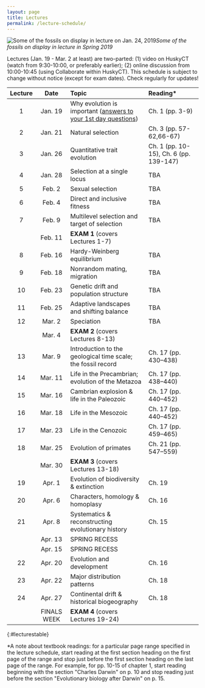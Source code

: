 ```yaml
---
layout: page
title: Lectures
permalink: /lecture-schedule/
---
```

![Some of the fossils on display in lecture on Jan. 24, 2019](../assets/img/fossil-banner.png)_Some of the fossils on display in lecture in Spring 2019_

Lectures (Jan. 19 - Mar. 2 at least) are two-parted: (1) video on HuskyCT (watch from 9:30-10:00, or preferably earlier); (2) online discussion from 10:00-10:45 (using Collaborate within HuskyCT). This schedule is subject to change without notice (except for exam dates). Check regularly for updates!

Lecture |      Date     |                           Topic                                    |      Reading*
:-----: | :-----------: | :----------------------------------------------------------------  | :-----------------
1       | Jan. 19       | Why evolution is important ([answers to your 1st day questions](../first-day-questions))     |  Ch. 1 (pp. 3-9)
2       | Jan. 21       | Natural selection                                                  |  Ch. 3 (pp. 57-62,66-67)
3       | Jan. 26       | Quantitative trait evolution                                       |  Ch. 1 (pp. 10-15), Ch. 6 (pp. 139-147)
4       | Jan. 28       | Selection at a single locus                                        |  TBA
5       | Feb.  2       | Sexual selection                                                   |  TBA
6       | Feb.  4       | Direct and inclusive fitness                                       |  TBA
7       | Feb.  9       | Multilevel selection and target of selection                       |  TBA
        | Feb. 11       | **EXAM 1**  (covers Lectures 1-7)                                  |  
8       | Feb. 16       | Hardy-Weinberg equilibrium                                         |  TBA
9       | Feb. 18       | Nonrandom mating, migration                                        |  TBA
10      | Feb. 23       | Genetic drift and population structure                             |  TBA
11      | Feb. 25       | Adaptive landscapes and shifting balance                           |  TBA
12      | Mar.  2       | Speciation                                                         |  TBA
        | Mar.  4       | **EXAM 2** (covers Lectures 8-13)                                  |  
13      | Mar.  9       | Introduction to the geological time scale; the fossil record       |  Ch. 17 (pp. 430–438)
14      | Mar. 11       | Life in the Precambrian; evolution of the Metazoa                  |  Ch. 17 (pp. 438–440)
15      | Mar. 16       | Cambrian explosion & life in the Paleozoic                         |  Ch. 17 (pp. 440–452)
16      | Mar. 18       | Life in the Mesozoic                                               |  Ch. 17 (pp. 440–452)
17      | Mar. 23       | Life in the Cenozoic                                               |  Ch. 17 (pp. 459–465)
18      | Mar. 25       | Evolution of primates                                              |  Ch. 21 (pp. 547–559)
        | Mar. 30       | **EXAM 3** (covers Lectures 13-18)                                   |
19      | Apr.  1       | Evolution of biodiversity & extinction                             |  Ch. 19
20      | Apr.  6       | Characters, homology & homoplasy                                   |  Ch. 16
21      | Apr.  8       | Systematics & reconstructing evolutionary history                  |  Ch. 15
        | Apr. 13       | SPRING RECESS                                                      |  
        | Apr. 15       | SPRING RECESS                                                      |  
22      | Apr. 20       | Evolution and development                                          |  Ch. 16
23      | Apr. 22       | Major distribution patterns                                        |  Ch. 18
24      | Apr. 27       | Continental drift & historical biogeography                        |  Ch. 18
        | FINALS WEEK   | **EXAM 4** (covers Lectures 19-24)                                  |
{:#lecturestable}

*A note about textbook readings: for a particular page range specified in the lecture schedule, start reading at the first section heading on the first page of the range and stop just before the first section heading on the last page of the range. For example, for pp. 10-15 of chapter 1, start reading beginning with the section "Charles Darwin" on p. 10 and stop reading just before the section "Evolutionary biology after Darwin" on p. 15.
